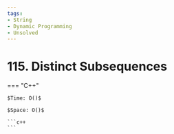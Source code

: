 ```yaml
---
tags:
- String
- Dynamic Programming
- Unsolved
---
```



# 115. Distinct Subsequences

=== "C++"

    $Time: O()$

    $Space: O()$

    ```c++
    ```